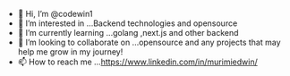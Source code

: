 - 👋 Hi, I’m @codewin1
- 👀 I’m interested in ...Backend technologies and opensource
- 🌱 I’m currently learning ...golang ,next.js and other backend
- 💞️ I’m looking to collaborate on ...opensource and any projects that may help me grow in my journey!
- 📫 How to reach me ...https://www.linkedin.com/in/murimiedwin/

<!---
codewin1/codewin1 is a ✨ special ✨ repository because its `README.md` (this file) appears on your GitHub profile.
You can click the Preview link to take a look at your changes.
--->
